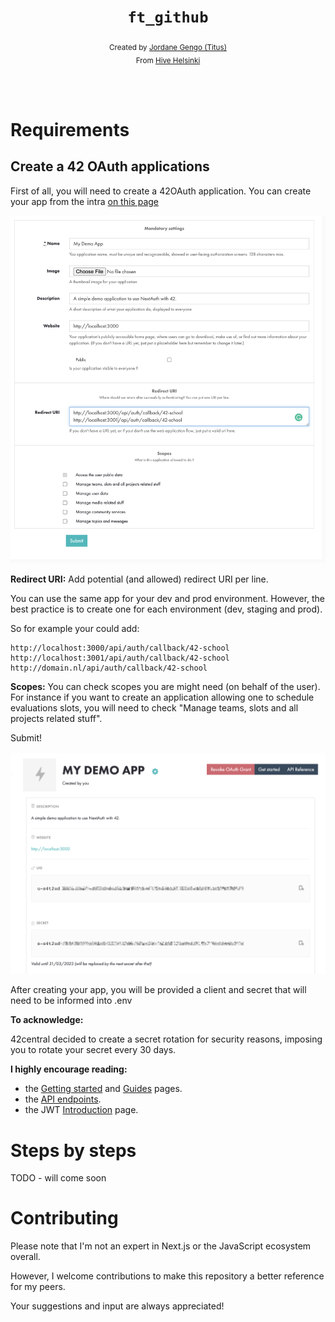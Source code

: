 <h1 align="center"><code>ft_github</code></h1>

<div align="center">
  <sub>Created by <a href="https://github.com/jgengo">Jordane Gengo (Titus)</a></sub>
</div>
<div align="center">
  <sub>From <a href="https://hive.fi">Hive Helsinki</a></sub>
</div>

<br><br>


# Requirements

## Create a 42 OAuth applications

First of all, you will need to create a 42OAuth application. 
You can create your app from the intra [on this page](https://profile.intra.42.fr/oauth/applications/new)

![create app](.github/docs/screen1.png)

**Redirect URI:** Add potential (and allowed) redirect URI per line.

You can use the same app for your dev and prod environment. However, the best practice is to create one for each environment (dev, staging and prod).

So for example your could add:
```
http://localhost:3000/api/auth/callback/42-school
http://localhost:3001/api/auth/callback/42-school
http://domain.nl/api/auth/callback/42-school
```

**Scopes:** You can check scopes you are might need (on behalf of the user). For instance if you want to create an application allowing one to schedule evaluations slots, you will need to check "Manage teams, slots and all projects related stuff". 

Submit!

![example app](.github/docs/screen2.png)

After creating your app, you will be provided a client and secret that will need to be informed into .env


**To acknowledge:**

42central decided to create a secret rotation for security reasons, imposing you to rotate your secret every 30 days. 


**I highly encourage reading:**

- the [Getting started](https://api.intra.42.fr/apidoc/guides/getting_started) and [Guides](https://api.intra.42.fr/apidoc/guides) pages.
- the [API endpoints](https://api.intra.42.fr/apidoc).
- the JWT [Introduction](https://jwt.io/introduction) page.

# Steps by steps
TODO - will come soon

# Contributing

Please note that I'm not an expert in Next.js or the JavaScript ecosystem overall. 

However, I welcome contributions to make this repository a better reference for my peers. 

Your suggestions and input are always appreciated!


